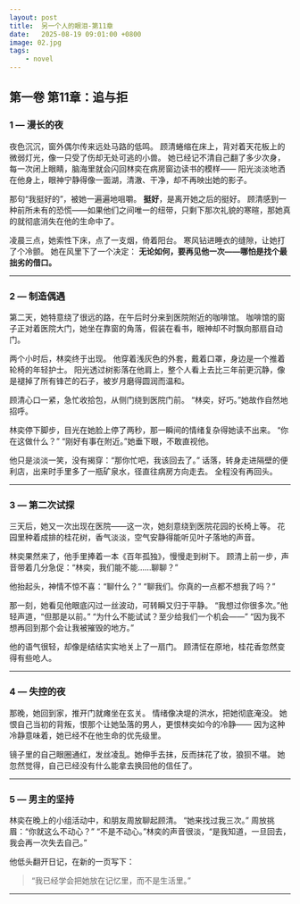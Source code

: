 ```yaml
---
layout: post
title:  另一个人的眼泪-第11章
date:   2025-08-19 09:01:00 +0800
image: 02.jpg
tags: 
    - novel
---
```


## **第一卷 第11章：追与拒**

### 1 — 漫长的夜

夜色沉沉，窗外偶尔传来远处马路的低鸣。
顾清蜷缩在床上，背对着天花板上的微弱灯光，像一只受了伤却无处可逃的小兽。
她已经记不清自己翻了多少次身，每一次闭上眼睛，脑海里就会闪回林奕在病房窗边读书的模样——
阳光淡淡地洒在他身上，眼神宁静得像一面湖，清澈、干净，却不再映出她的影子。

那句“我挺好的”，被她一遍遍地咀嚼。
**挺好**，是离开她之后的挺好。
顾清感到一种前所未有的恐慌——如果他们之间唯一的纽带，只剩下那次礼貌的寒暄，那她真的就彻底消失在他的生命中了。

凌晨三点，她索性下床，点了一支烟，倚着阳台。
寒风钻进睡衣的缝隙，让她打了个冷颤。
她在风里下了一个决定：
**无论如何，要再见他一次——哪怕是找个最拙劣的借口。**

---

### 2 — 制造偶遇

第二天，她特意绕了很远的路，在午后时分来到医院附近的咖啡馆。
咖啡馆的窗子正对着医院大门，她坐在靠窗的角落，假装在看书，眼神却不时飘向那扇自动门。

两个小时后，林奕终于出现。
他穿着浅灰色的外套，戴着口罩，身边是一个推着轮椅的年轻护士。
阳光透过树影落在他肩上，整个人看上去比三年前更沉静，像是褪掉了所有锋芒的石子，被岁月磨得圆润而温和。

顾清心口一紧，急忙收拾包，从侧门绕到医院门前。
“林奕，好巧。”她故作自然地招呼。

林奕停下脚步，目光在她脸上停了两秒，那一瞬间的情绪复杂得她读不出来。
“你在这做什么？”
“刚好有事在附近。”她垂下眼，不敢直视他。

他只是淡淡一笑，没有揭穿：“那你忙吧，我该回去了。”
话落，转身走进隔壁的便利店，出来时手里多了一瓶矿泉水，径直往病房方向走去。
全程没有再回头。

---

### 3 — 第二次试探

三天后，她又一次出现在医院——这一次，她刻意绕到医院花园的长椅上等。
花园里种着成排的桂花树，香气淡淡，空气安静得能听见叶子落地的声音。

林奕果然来了，他手里捧着一本《百年孤独》，慢慢走到树下。
顾清上前一步，声音带着几分急促：“林奕，我们能不能……聊聊？”

他抬起头，神情不惊不喜：“聊什么？”
“聊我们。你真的一点都不想我了吗？”

那一刻，她看见他眼底闪过一丝波动，可转瞬又归于平静。
“我想过你很多次。”他轻声道，“但那是以前。”
“为什么不能试试？至少给我们一个机会——”
“因为我不想再回到那个会让我被摧毁的地方。”

他的语气很轻，却像是结结实实地关上了一扇门。
顾清怔在原地，桂花香忽然变得有些呛人。

---

### 4 — 失控的夜

那晚，她回到家，推开门就瘫坐在玄关。
情绪像决堤的洪水，把她彻底淹没。
她恨自己当初的背叛，恨那个让她坠落的男人，更恨林奕如今的冷静——
因为这种冷静意味着，她已经不在他生命的优先级里。

镜子里的自己眼圈通红，发丝凌乱。她伸手去抹，反而抹花了妆，狼狈不堪。
她忽然觉得，自己已经没有什么能拿去换回他的信任了。

---

### 5 — 男主的坚持

林奕在晚上的小组活动中，和朋友周放聊起顾清。
“她来找过我三次。”
周放挑眉：“你就这么不动心？”
“不是不动心。”林奕的声音很淡，“是我知道，一旦回去，我会再一次失去自己。”

他低头翻开日记，在新的一页写下：

> “我已经学会把她放在记忆里，而不是生活里。”

---
